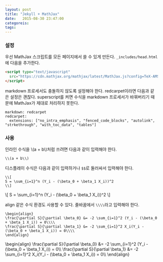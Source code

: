 ```yaml
---
layout: post
title: "Jekyll + MathJax"
date:   2015-08-30 23:47:00
categoreis:
tags:
---
```


### 설정

우선 MathJax 스크립트를 모든 페이지에서 쓸 수 있게 만든다. `_includes/head.html`에 다음을 추가한다.

```html
<script type="text/javascript"
  src="https://cdn.mathjax.org/mathjax/latest/MathJax.js?config=TeX-AMS-MML_HTMLorMML">
</script>

```

markdown 프로세서도 충돌하지 않도록 설정해야 한다. redcarpet이라면 다음과 같은
설정은 괜찮다. superscript를 켜면 수식을 markdown 프로세서가 바꿔버리기 때문에
MathJax가 제대로 처리하지 못한다.

```
markdown: redcarpet
redcarpet:
  extensions: ["no_intra_emphasis", "fenced_code_blocks", "autolink", "strkethrough", "with_toc_data", "tables"]
```

### 사용

인라인 수식을 \\(a + b\\)처럼 쓰려면 다음과 같이 입력해야 한다.

```
\\(a + b\\)
```

디스플레이 수식은 다음과 같이 입력하거나 `$$`로 둘러싸서 입력해야 한다.

```
\\[
S = \sum_{i=1}^n (Y_i - (\beta_0 + \beta_1 X_i))^2
\\]
```
\\[
S = \sum_{i=1}^n (Y_i - (\beta_0 + \beta_1 X_i))^2
\\]

align 같은 수식 환경도 사용할 수 있다. 줄바꿈에서 `\\\\`라고 입력해야 한다.

```
\begin{align}
\frac{\partial S}{\partial \beta_0} &= -2 \sum_{i=1}^2 (Y_i - (\beta_0 + \beta_1 X_i)) = 0\\\\
\frac{\partial S}{\partial \beta_1} &= -2 \sum_{i=1}^2 X_i(Y_i - (\beta_0 + \beta_1 X_i)) = 0\\\\
\end{align}
```

\begin{align}
\frac{\partial S}{\partial \beta_0} &= -2 \sum_{i=1}^2 (Y_i - (\beta_0 + \beta_1 X_i)) = 0\\\\
\frac{\partial S}{\partial \beta_1} &= -2 \sum_{i=1}^2 X_i(Y_i - (\beta_0 + \beta_1 X_i)) = 0\\\\
\end{align}


